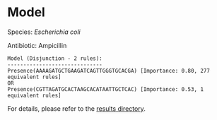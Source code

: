 
# Model

Species: *Escherichia coli*

Antibiotic: Ampicillin

```
Model (Disjunction - 2 rules):
------------------------------
Presence(AAAAGATGCTGAAGATCAGTTGGGTGCACGA) [Importance: 0.80, 277 equivalent rules]
OR
Presence(CGTTAGATGCACTAAGCACATAATTGCTCAC) [Importance: 0.53, 1 equivalent rules]

```

For details, please refer to the [results directory](../../../../../results/scm_b/escherichia%20coli/ampicillin/repeat_4/).

